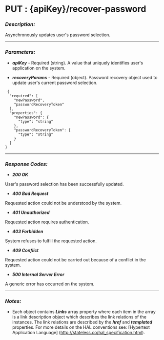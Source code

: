 
# PUT : {apiKey}/recover-password 

### *Description:* 
Asynchronously updates user&#39;s password selection. 



* * *
### *Parameters:*


- ***apiKey*** - Required (string). A value that uniquely identifies user&#39;s application on the system. 


- ***recoveryParams*** - Required (object). Password recovery object used to update user&#39;s current password selection. 

```
 {
  "required": [
    "newPassword",
    "passwordRecoveryToken"
  ],
  "properties": {
    "newPassword": {
      "type": "string"
    },
    "passwordRecoveryToken": {
      "type": "string"
    }
  }
} 

```

* * *
### *Response Codes:*


- ***200  OK*** 

 User&#39;s password selection has been successfully updated. 


- ***400  Bad Request*** 

 Requested action could not be understood by the system. 


- ***401  Unauthorized*** 

 Requested action requires authentication. 


- ***403  Forbidden*** 

 System refuses to fulfill the requested action. 


- ***409  Conflict*** 

 Requested action could not be carried out because of a conflict in the system. 


- ***500  Internal Server Error*** 

 A generic error has occurred on the system. 



* * *
### *Notes:* 
- Each object contains ***Links*** array property where each item in the array is a link description object which describes the link relations of the instances. The link relations are described by the ***href*** and ***templated*** properties. For more details on the HAL conventions see: [Hypertext Application Language] (http://stateless.co/hal_specification.html).

